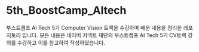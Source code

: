 # 5th_BoostCamp_AItech
부스트캠프 AI Tech 5기 Computer Vision 트랙을 수강하며 배운 내용을 정리한 레포지토리 입니다.
모든 내용은 네이버 커넥트 재단의 부스트캠프 AI Tech 5기 CV트랙 강의를 수강하고 이를 참고하여 작성하였습니다.
